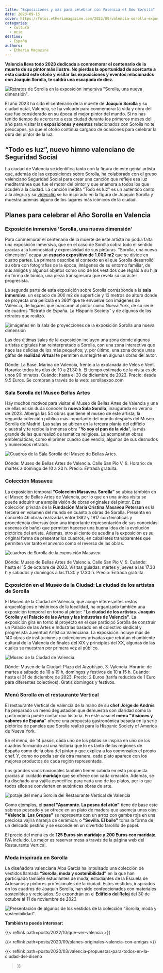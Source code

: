 ```yaml
---
title: "Exposiciones y más para celebrar con Valencia el Año Sorolla"
date: 2023-09-15
cover: https://fotos.etheriamagazine.com/2023/09/valencia-sorolla-exposicion-inmersiva-azul.jpg
categories: 
  - cultura
  - ocio
destino: 
  - España
authors: 
  - Etheria Magazine
---
```


**Valencia lleva todo 2023 dedicada a conmemorar el centenario de la muerte de su pintor 
más ilustre. No pierdas la oportunidad de acercarte a esta ciudad este otoño y visitar 
las exposiciones y eventos relacionados con Joaquín Sorolla, te saldrá una escapada de 
diez.** 

![Retratos de Sorolla en la exposición inmersiva "Sorolla, una nueva dimensión".](https://fotos.etheriamagazine.com/2023/09/sorolla-exposicion-inmersiva-retratos.jpg 'Retratos de Sorolla en la exposición inmersiva "Sorolla, una nueva dimensión". © Susana García')

El año 2023 ha sido el centenario de la muerte de **Joaquín Sorolla** y su ciudad natal, 
Valencia, se ha volcado para conmemorar la vida y obra del que fue considerado en su 
época el mejor pintor del mundo. Si no has tenido tiempo de acercarte a esta ciudad 
durante los primeros meses del año para visitar las **exposiciones y eventos** 
relacionados con Sorolla no te preocupes, ya que el otoño continúa cargado de ocasiones 
para celebrar la obra del pintor de la luz. 

## “Todo es luz”, nuevo himno valenciano de Seguridad Social

La ciudad de Valencia se identifica tanto con la figura de este genial artista que, 
además de las exposiciones sobre Sorolla, ha colaborado con el grupo valenciano 
Seguridad Social para crear una canción que refleje esa luz mediterránea que fue el 
motor del pintor y que enamora a todos los que acuden a la ciudad. La canción inédita 
"Todo es luz" es un auténtico canto a la alegría y su 
[videoclip](https://www.youtube.com/watch?v=JZCGFxXXoiE&t=1s) se ha inspirado en la 
figura de Joaquín Sorolla y muestra además alguno de los lugares más icónicos de la 
ciudad. 

## Planes para celebrar el Año Sorolla en Valencia

### Exposición inmersiva 'Sorolla, una nueva dimensión'

Para conmemorar el centenario de la muerte de este artista no podía falta una exposición 
inmersiva, que en el caso de Sorolla cobra todo el sentido gracias a la luminosidad y 
expresividad de sus pinturas. “Sorolla, una nueva dimensión” ocupa un **espacio 
expositivo de 1.000 m2** que se divide en cuatro partes. La primera describe el contexto 
en el que Sorolla desarrolló su obra con fotografías de la época, imágenes de su entorno 
familiar, de sus amigos y algunos objetos como uno de los vestidos que regaló a su hija 
en forma de túnica, una pieza transgresora que revela su carácter progresista. 

La segunda parte de esta exposición sobre Sorolla corresponde a la **sala inmersiva**, 
un espacio de 300 m2 de superficie y 13 metros de altura donde se proyecta una película 
en 360º que te envuelve con imágenes de Valencia, de lugares que marcaron al pintor como 
Nueva York, de su serie de cuadros “Retrato de España. La Hispanic Society” y de algunos 
de los retratos que realizó. 

![imágenes en la sala de proyecciones de la exposición Sorolla una nueva dimensión](https://fotos.etheriamagazine.com/2023/09/valencia-sorolla-exposicion-inmersiva-azul.jpg "Proyección en la sala inmersiva de la exposición © “Sorolla, una nueva dimensión”.")

Las dos últimas salas de la exposición incluyen una zona donde algunos artistas 
digitales han reinterpretado a Sorolla, con una zona interactiva que hace las delicias 
de los más pequeños; y, por último, una zona donde unas gafas de **realidad virtual** te 
permiten sumergirte en algunas obras del autor. 

Dónde: La Base. Marina de Valencia, frente a la explanada de Veles e Vent. Horario: 
todos los días de 10 a 21.30 h. El tiempo estimado de la visita es de unos 90 minutos. 
Cuándo: hasta el 30 de diciembre de 2023. Precio: desde 9,5 Euros. Se compran a través 
de la web: sorollaexpo.com 

### Sala Sorolla del Museo Bellas Artes

Hay muchos motivos para visitar el Museo de Bellas Artes de Valencia y una de ellas es 
sin duda conocer la **nueva Sala Sorolla**, inaugurada en verano de 2023. Alberga las 54 
obras que tiene el museo de este artista, la segunda colección pública más importante 
del mundo después del Museo Sorolla de Madrid. Las salas se ubican en la tercera planta 
del edificio claustral y te recibe la inmensa obra "**Yo soy el pan de la vida**", la 
más grande de las que realizó de temática religiosa. La acompañan obras emblemáticas, 
como el primer cuadro que vendió, algunos de sus desnudos y numerosos retratos. 

![Cuadros de la Sala Sorolla del Museo de Bellas Artes.](https://fotos.etheriamagazine.com/2023/09/valencia-sorolla-museo-bellas-artes-cuadros.jpg "Cuadros de la Sala Sorolla del Museo de Bellas Artes. © Susana García")

Dónde: Museo de Bellas Artes de Valencia. Calle San Pío V, 9. Horario: de martes a 
domingo de 10 a 20 h. Precio: Entrada gratuita. 

### Colección Masaveu

La exposición temporal **“Colección Masaveu. Sorolla”** se ubica también en el Museo de 
Bellas Artes de Valencia, por lo que en una única visita se puede adquirir una amplia 
visión de obras originales del pintor. Esta colección privada de la **Fundación María 
Cristina Masaveu Peterson** es la tercera en volumen del mundo en cuanto a obras de 
Sorolla. Presenta en concreto 46 obras realizadas entre 1882 y 1917 con temáticas y 
procedencia diversas (con una importante representación de sus conocidas escenas de 
baño) que permiten hacerse una buena idea de la evolución pictórica del artista. Además, 
otro aliciente de acudir a la exposición es su original forma de presentar los cuadros, 
en caballetes transparentes que permiten ver tanto el anverso como el reverso de las 
obras. 

![cuadros de Sorolla de la exposición Masaveu](https://fotos.etheriamagazine.com/2023/09/valencia-sorolla-masaveu.jpg "Exposición de la Colección Masaveu en el Museo de Bellas Artes. © Susana García")

Dónde: Museo de Bellas Artes de Valencia. Calle San Pío V, 9. Cuándo: hasta el 15 de 
octubre de 2023. Visitas guiadas: martes y jueves a las 17.30 h y sábados y domingos a 
las 11.30 y 17.30 h. Precio: Entrada gratuita. 

### Exposición en el Museo de la Ciudad: La ciudad de los artistas de Sorolla

El Museo de la Ciudad de Valencia, que acoge interesantes restos arqueológicos e 
históricos de la localidad, ha organizado también una exposición temporal en torno al 
pintor: **"La ciudad de los artistas. Joaquín Sorolla y el Palacio de las Artes y las 
Industrias de Valencia"**. La exposición gira en torno al proyecto en el que participó 
Sorolla de construir un Palacio de las Artes e Industrias basado en el colectivo 
sindical y progresista Juventud Artística Valenciana. La exposición incluye más de 140 
obras de instituciones y colecciones privadas que retratan el ambiente cultural de la 
Valencia de finales del XIX y principios del XX, algunas de las cuales se muestran por 
primera vez al público. 

![Museo de la Ciudad de Valencia.](https://fotos.etheriamagazine.com/2023/09/valencia-sorolla-museo-ciudad.jpg "Museo de la Ciudad de Valencia. © Visit Valencia")

Dónde: Museo de la Ciudad. Plaza del Arzobispo, 3. Valencia. Horario: de martes a sábado 
de 10 a 19 h, domingos y festivos de 10 a 15 h. Cuándo: hasta el 31 de diciembre de 
2023. Precio: 2 Euros (tarifa reducida de 1 Euro para diferentes colectivos). Gratis 
domingos y festivos. 

### Menú Sorolla en el restaurante Vertical

El restaurante Vertical de Valencia de la mano de su **chef Jorge de Andrés** ha 
preparado un menú degustación que demuestra con claridad cómo la gastronomía puede 
contar una historia. En este caso el **menú "Visiones y sabores de España"** ofrece una 
propuesta gastronómica basada en la serie pictórica de paneles que Sorolla realizó para 
la Hispanic Society of America de Nueva York. 

En el menú, de 14 pasos, cada uno de los platos se inspira en uno de los cuadros 
formando así una historia que lo es tanto de las regiones de España como de la obra del 
pintor y que explica a los comensales el propio chef. Y, como no podía ser de otra 
manera, cada plato aparece con los mejores productos de cada región representada. 

Los grandes vinos nacionales también tienen cabida en esta propuesta gracias al cuidado 
**maridaje** que se ofrece con cada creación. Además, se ha diseñado una vajilla 
específica para cada uno de los platos, por lo que todos ellos se convierten en 
auténticas obras de arte. 

![potaje del menú Sorolla del Restaurante Vertical de Valencia](https://fotos.etheriamagazine.com/2023/09/valencia-sorolla-menu-potaje-vigilia-restaurante-vertical.jpg 'El potaje corresponde al panel "Sevilla. Los Nazarenos". © S.G./Etheria Magazine')

Como ejemplos, el **panel "Ayamonte. La pesca del atún"** tiene de base este sabroso 
pescado y se ofrece en un plato de madera que asemeja unas olas; **"Valencia. Las 
Grupas"** se representa con un arroz con gamba roja en una preciosa vajilla naranja de 
cerámica; o **"Sevilla. El baile"** toma la forma de un delicado pestiño y se esconde en 
un divertido farolillo de papel. 

El precio del menú es de **125 Euros sin maridaje y 200 Euros con maridaje**, IVA 
incluido. Lo mejor es reservar mesa a través de la página web del Restaurante Vertical. 

### Moda inspirada en Sorolla

La diseñadora valenciana Alba García ha impulsado una colección de vestidos llamada 
**“Sorolla, moda y sostenibilidad”** en la que han participado también estudiantes de 
moda, estudiantes de la Escuela de Artesanos y pintores profesionales de la ciudad. 
Estos vestidos, inspirados en los cuadros de Joaquín Sorolla, han sido confeccionados 
con materiales sostenibles y reciclados. Se expondrán en el **Edificio del Reloj** del 
30 de octubre al 11 de noviembre de 2023. 

![Presentación de algunos de los vestidos de la colección "Sorolla, moda y sostenibilidad".](https://fotos.etheriamagazine.com/2023/09/valencia-Desfile-Sorolla.jpg 'Presentación de algunos de los vestidos de la colección "Sorolla, moda y sostenibilidad". © Visit Valencia')

**También te puede interesar:** 

{{< reflink path=posts/2022/10/que-ver-valencia >}} 

{{< reflink path=posts/2020/09/planes-originales-valencia-con-amigas >}} 

{{< reflink path=posts/2020/03/valencia-propuestas-para-todos-en-la-ciudad-del-diseno 
>}}
